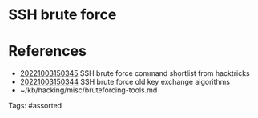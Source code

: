 # SSH brute force

# References
- [20221003150345](/zet/20221003150345/README.md) SSH brute force command shortlist from hacktricks
- [20221003150344](/zet/20221003150344/README.md) SSH brute force old key exchange algorithms
- ~/kb/hacking/misc/bruteforcing-tools.md

Tags:
    #assorted
